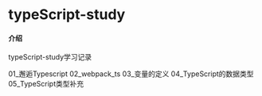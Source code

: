 # typeScript-study

#### 介绍
typeScript-study学习记录

01_邂逅Typescript
02_webpack_ts
03_变量的定义
04_TypeScript的数据类型
05_TypeScript类型补充
